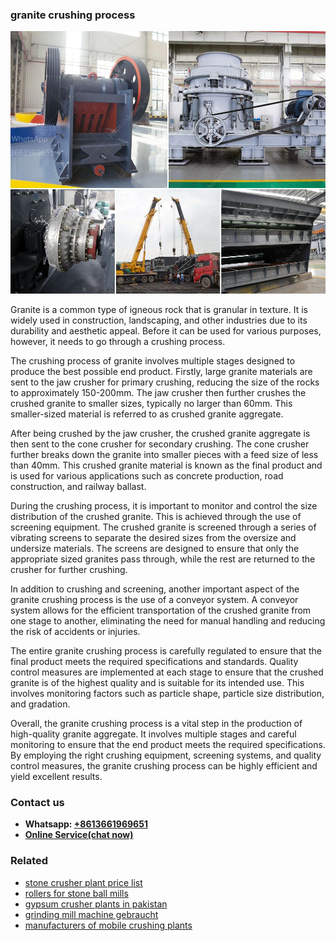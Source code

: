 <h3>granite crushing process</h3><img src='1706755804.jpg' alt=''><p>Granite is a common type of igneous rock that is granular in texture. It is widely used in construction, landscaping, and other industries due to its durability and aesthetic appeal. Before it can be used for various purposes, however, it needs to go through a crushing process.</p><p>The crushing process of granite involves multiple stages designed to produce the best possible end product. Firstly, large granite materials are sent to the jaw crusher for primary crushing, reducing the size of the rocks to approximately 150-200mm. The jaw crusher then further crushes the crushed granite to smaller sizes, typically no larger than 60mm. This smaller-sized material is referred to as crushed granite aggregate.</p><p>After being crushed by the jaw crusher, the crushed granite aggregate is then sent to the cone crusher for secondary crushing. The cone crusher further breaks down the granite into smaller pieces with a feed size of less than 40mm. This crushed granite material is known as the final product and is used for various applications such as concrete production, road construction, and railway ballast.</p><p>During the crushing process, it is important to monitor and control the size distribution of the crushed granite. This is achieved through the use of screening equipment. The crushed granite is screened through a series of vibrating screens to separate the desired sizes from the oversize and undersize materials. The screens are designed to ensure that only the appropriate sized granites pass through, while the rest are returned to the crusher for further crushing.</p><p>In addition to crushing and screening, another important aspect of the granite crushing process is the use of a conveyor system. A conveyor system allows for the efficient transportation of the crushed granite from one stage to another, eliminating the need for manual handling and reducing the risk of accidents or injuries.</p><p>The entire granite crushing process is carefully regulated to ensure that the final product meets the required specifications and standards. Quality control measures are implemented at each stage to ensure that the crushed granite is of the highest quality and is suitable for its intended use. This involves monitoring factors such as particle shape, particle size distribution, and gradation.</p><p>Overall, the granite crushing process is a vital step in the production of high-quality granite aggregate. It involves multiple stages and careful monitoring to ensure that the end product meets the required specifications. By employing the right crushing equipment, screening systems, and quality control measures, the granite crushing process can be highly efficient and yield excellent results.</p><h3>Contact us</h3><ul><li><strong>Whatsapp:&nbsp;<a href="https://wa.me/8613661969651">+8613661969651</a></strong></li><li><a href="https://swt.shibang-china.com/?git&amp;zhl&amp;granite crushing process"><strong>Online Service(chat now)</strong></a></li></ul><h3>Related</h3><ul><li><a href='stone crusher plant price list.md'>stone crusher plant price list</a></li><li><a href='rollers for stone ball mills.md'>rollers for stone ball mills</a></li><li><a href='gypsum crusher plants in pakistan.md'>gypsum crusher plants in pakistan</a></li><li><a href='grinding mill machine gebraucht.md'>grinding mill machine gebraucht</a></li><li><a href='manufacturers of mobile crushing plants.md'>manufacturers of mobile crushing plants</a></li></ul>